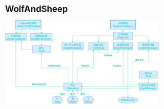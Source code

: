 # WolfAndSheep

![image](https://github.com/silent717120/WolfAndSheep/blob/main/Introduce/%E7%A8%8B%E5%BC%8F%E6%9E%B6%E6%A7%8B%E5%9C%96.png)

